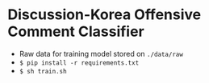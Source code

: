 # Discussion-Korea Offensive Comment Classifier

- Raw data for training model stored on `./data/raw`
- `$ pip install -r requirements.txt`
- `$ sh train.sh`
